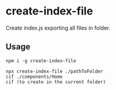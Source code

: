 # create-index-file

Create index.js exporting all files in folder.

## Usage

```
npm i -g create-index-file
```

```
npx create-index-file ./pathToFolder
cif ./components/Home
cif (to create in the current folder)
```